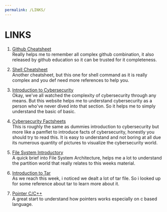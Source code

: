 ```yaml
---
permalink: /LINKS/
---
```


# LINKS

1. [Github Cheatsheet](https://education.github.com/git-cheat-sheet-education.pdf)<br>
Really helps me to remember all complex github combination, it also released by github education so it can be trusted for it completeness.

2. [Shell Cheatsheet](https://oit.ua.edu/wp-content/uploads/2020/12/Linux_bash_cheat_sheet-1.pdf)<br>
Another cheatsheet, but this one for shell command as it is really complex and you def need more references to help you.

3. [Introduction to Cybersecurity](https://www.dummies.com/computers/computer-networking/network-security/what-is-cybersecurity/)<br>
Okay, we've all watched the complexity of cybersecurity through any means. But this website helps me to understand cybersecurity as a person who've never dived into that section. So it helps me to simply understand the basic of basic.

4. [Cybersecurity Factsheets](https://www.ftc.gov/system/files/attachments/cybersecurity-small-business/cybersecuirty_sb_factsheets_all.pdf)<br>
This is roughly the same as dummies introduction to cybersecurity but more like a pamflet to introduce facts of cybersecurity, honestly you should try to read this. It is easy to understand and not boring at all due its numerous quantity of pictures to visualize the cybersecurity world. 

5. [File System Introductory](https://www.freecodecamp.org/news/file-systems-architecture-explained/)<br>
A quick brief into File System Architecture, helps me a lot to understand the partition world that really relates to this weeks material.

6. [Introduction to Tar](https://linuxhandbook.com/basic-tar-commands/)<br>
As we reach this week, i noticed we dealt a lot of tar file. So i looked up for some reference about tar to learn more about it.

7. [Pointer C/C++](https://www.geeksforgeeks.org/pointers-c-examples/)<br>
A great start to understand how pointers works especially on c based language.
